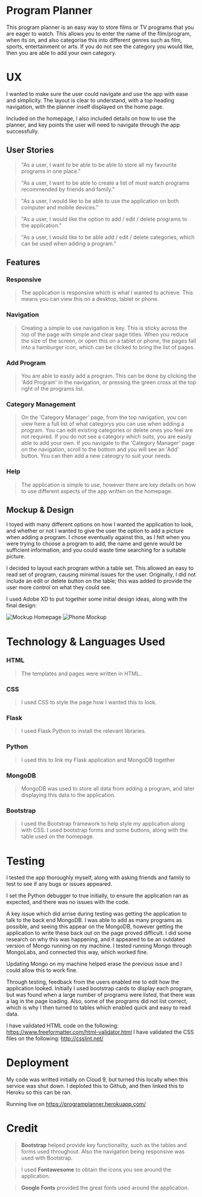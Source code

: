 # Program Planner
This program planner is an easy way to store films or TV programs that you are eager to watch. This allows you to enter the name of the film/program, when its on, and also categorise this into different genres such as film, sports, entertainment or arts. If you do not see the category you would like, then you are able to add your own category.

# UX
I wanted to make sure the user could navigate and use the app with ease and simplicity. The layout is clear to understand, with a top heading navigation, with the planner inself displayed on the home page.

Included on the homepage, I also included details on how to use the planner, and key points the user will need to navigate through the app successfully.

## User Stories
> "As a user, I want to be able to be able to store all my favourite programs in one place."

> "As a user, I want to be able to create a list of must watch programs recommended by friends and family."

> "As a user, I would like to be able to use the application on both computer and mobile devices."

> "As a user, I would like the option to add / edit / delete programs to the application."

> "As a user, I would like to be able add / edit / delete categories, which can be used when adding a program."


## Features
### Responsive
> The application is responsive which is what I wanted to achieve. This means you can view this on a desktop, tablet or phone.

### Navigation
> Creating a simple to use navigation is key. This is sticky across the top of the page with simple and clear page titles. When you reduce the size of the screen, or open this on a tablet or phone, the pages fall into a hamburger icon, which can be clicked to bring the list of pages.

### Add Program
> You are able to easily add a program. This can be done by clicking the 'Add Program' in the navigation, or pressing the green cross at the top right of the programs list.

### Category Management
> On the 'Category Manager' page, from the top navigation, you can view here a full list of what categorys you can use when adding a program. You can edit existing categories or delete ones you feel are not required.
> If you do not see a category which suits, you are easily able to add your own. If you navigate to the 'Category Manager' page on the navigation, scroll to the bottom and you will see an 'Add' button. You can then add a new cateogry to suit your needs.

### Help
> The application is simple to use, however there are key details on how to use different aspects of the app written on the homepage.

## Mockup & Design

I toyed with many different options on how I wanted the application to look, and whether or not I wanted to give the user the option to add a picture when adding a program. I chose eventually against this, as I felt when you were trying to choose a program to add, the name and genre would be sufficient information, and you could waste time searching for a suitable picture.

I decided to layout each program within a table set. This allowed an easy to read set of program, causing minimal issues for the user. Originally, I did not include an edit or delete button on the table; this was added to provide the user more control on what they could see.

I used Adobe XD to put together some initial design ideas, along with the final design:

![Mockup Homepage](static/images/Capture.JPG)
![Phone Mockup](static/images/phonemockup.png)

# Technology & Languages Used
### HTML
> The templates and pages were written in HTML..
### CSS
> I used CSS to style the page how I wanted this to look.
### Flask
> I used Flask Python to install the relevant libraries.
### Python
> I used this to link my Flask application and MongoDB together
### MongoDB
> MongoDB was used to store all data from adding a program, and later displaying this data to the application.
### Bootstrap
> I used the Bootstrap framework to help style my application along with CSS. I used bootstrap forms and some buttons, along with the table used on the homepage.

# Testing
I tested the app thoroughly myself, along with asking friends and family to test to see if any bugs or issues appeared.

I set the Python debugger to true initially, to ensure the application ran as expected, and there was no issues with the code.

A key issue which did arrise during testing was getting the application to talk to the back end MongoDB. I was able to add as many programs as possible, and seeing this appear on the MongoDB, however getting the application to write these back out on the page proved difficult. I did some research on why this was happening, and it appeared to be an outdated version of Mongo running on my machine. I tested running Mongo through MongoLabs, and connected this way, which worked fine.

Updating Mongo on my machine helped erase the previous issue and I could allow this to work fine.

Through testing, feedback from the users enabled me to edit how the application looked. Initially I used bootstrap cards to display each program, but was found when a large number of programs were listed, that there was a lag in the page loading. Also, some of the programs did not list correct, which is why I then turned to tables which enabled quick and easy to read data.

I have validated HTML code on the following: https://www.freeformatter.com/html-validator.html
I have validated the CSS files on the following: http://csslint.net/


# Deployment
My code was writted initially on Cloud 9, but turned this locally when this service was shut down. I deploted this to Github, and then linked this to Heroku so this can be ran.

Running live on https://programplanner.herokuapp.com/


# Credit
> **Bootstrap** helped provide key functionality, such as the tables and forms used throughout. Also the navigation being responsive was used with Bootstrap.

> I used **Fontawesome** to obtain the icons you see around the application.

> **Google Fonts** provided the great fonts used around the application.
